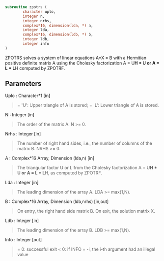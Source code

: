 ```fortran
subroutine zpotrs (
		character uplo,
		integer n,
		integer nrhs,
		complex*16, dimension(lda, *) a,
		integer lda,
		complex*16, dimension(ldb, *) b,
		integer ldb,
		integer info
)
```

 ZPOTRS solves a system of linear equations A*X = B with a Hermitian
 positive definite matrix A using the Cholesky factorization
 A = U**H * U or A = L * L**H computed by ZPOTRF.

## Parameters
Uplo : Character*1 [in]
> = 'U':  Upper triangle of A is stored;
> = 'L':  Lower triangle of A is stored.

N : Integer [in]
> The order of the matrix A.  N >= 0.

Nrhs : Integer [in]
> The number of right hand sides, i.e., the number of columns
> of the matrix B.  NRHS >= 0.

A : Complex*16 Array, Dimension (lda,n) [in]
> The triangular factor U or L from the Cholesky factorization
> A = U**H * U or A = L * L**H, as computed by ZPOTRF.

Lda : Integer [in]
> The leading dimension of the array A.  LDA >= max(1,N).

B : Complex*16 Array, Dimension (ldb,nrhs) [in,out]
> On entry, the right hand side matrix B.
> On exit, the solution matrix X.

Ldb : Integer [in]
> The leading dimension of the array B.  LDB >= max(1,N).

Info : Integer [out]
> = 0:  successful exit
> < 0:  if INFO = -i, the i-th argument had an illegal value

